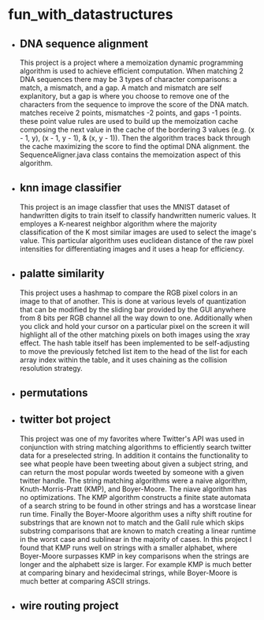 # fun_with_datastructures

- ## DNA sequence alignment
  This project is a project where a memoization dynamic programming algorithm is used to achieve efficient computation. When matching 2 DNA sequences there may be 3 types of character comparisons: a match, a mismatch, and a gap. A match and mismatch are self explanitory, but a gap is where you choose to remove one of the characters from the sequence to improve the score of the DNA match. matches receive 2 points,  mismatches -2 points, and gaps -1 points. these point value rules are used to build up the memoization cache composing the next value in the cache of the bordering 3 values (e.g. (x - 1, y), (x - 1, y - 1), & (x, y - 1)). Then the algorithm traces back through the cache maximizing the score to find the optimal DNA alignment. the SequenceAligner.java class contains the memoization aspect of this algorithm.
  

- ## knn image classifier
  This project is an image classfier that uses the MNIST dataset of handwritten digits to train itself to classify handwritten numeric values. It employes a K-nearest neighbor algorithm where the majority classification of the K most similar images are used to select the image's value. This particular algorithm uses euclidean distance of the raw pixel intensities for differentiating images and it uses a heap for efficiency.

- ## palatte similarity
  This project uses a hashmap to compare the RGB pixel colors in an image to that of another. This is done at various levels of quantization that can be modified by the sliding bar provided by the GUI anywhere from 8 bits per RGB channel all the way down to one. Additionally when you click and hold your cursor on a particular pixel on the screen it will highlight all of the other matching pixels on both images using the xray effect. The hash table itself has been implemented to be self-adjusting to move the previously fetched list item to the head of the list for each array index within the table, and it uses chaining as the collision resolution strategy.

- ## permutations

- ## twitter bot project
  This project was one of my favorites where Twitter's API was used in conjunction with string matching algorithms to efficiently search twitter data for a preselected string. In addition it contains the functionality to see what people have been tweeting about given a subject string, and can return the most popular words tweeted by someone with a given twitter handle. The string matching algorithms were a naive algorithm, Knuth-Morris-Pratt (KMP), and Boyer-Moore.  The niave algorithm has no optimizations. The KMP algorithm constructs a finite state automata of a search string to be found in other strings and has a worstcase linear run time. Finally the Boyer-Moore algorithm uses a nifty shift routine for substrings that are known not to match and the Galil rule which skips substring comparisons that are known to match creating a linear runtime in the worst case and sublinear in the majority of cases. In this project I found that KMP runs well on strings with a smaller alphabet, where Boyer-Moore surpasses KMP in key comparisons when the strings are longer and the alphabett size is larger. For example KMP is much better at comparing binary and hexidecimal strings, while Boyer-Moore is much better at comparing ASCII strings.

- ## wire routing project
  
